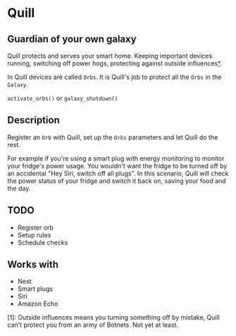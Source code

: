 # Quill
## Guardian of your own galaxy

Quill protects and serves your smart home. Keeping important devices running, switching off power hogs, protecting against outside influences[*](#1).

In Quill devices are called `Orbs`. It is Quill's job to protect all the `Orbs` in the `Galaxy`.

`activate_orbs()` or `galaxy_shutdown()`

## Description

Register an `Orb` with Quill, set up the `Orbs` parameters and let Quill do the rest.

For example if you're using a smart plug with energy monitoring to monitor your fridge's power usage. You wouldn't want the fridge to be turned off by an accidental "Hey Siri, switch off all plugs". In this scenario, Quill will check the power status of your fridge and switch it back on, saving your food and the day.


## TODO

* Register orb
* Setup rules
* Schedule checks

## Works with

* Nest
* Smart plugs
* Siri
* Amazon Echo

[1]: Outside influences means you turning something off by mistake, Quill can't protect you from an army of Botnets. Not yet at least.
